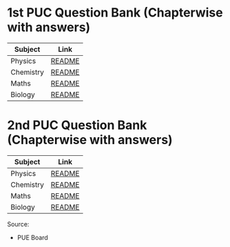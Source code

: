 # 1st PUC Question Bank (Chapterwise with answers)
|Subject | Link|
|-|-|
|Physics| [README](1stPUC/Physics/QuestionBank/README.md)|
|Chemistry| [README](1stPUC/Chemistry/QuestionBank/README.md)|
|Maths| [README](1stPUC/Maths/QuestionBank/README.md)|
|Biology| [README](1stPUC/Biology/QuestionBank/README.md)|

# 2nd PUC Question Bank (Chapterwise with answers)
|Subject | Link|
|-|-|
|Physics| [README](2ndPUC/Physics/QuestionBank/README.md)|
|Chemistry| [README](2ndPUC/Chemistry/QuestionBank/README.md)|
|Maths| [README](2ndPUC/Maths/QuestionBank/README.md)|
|Biology| [README](2ndPUC/Biology/QuestionBank/README.md)|

Source: 
* PUE Board 

